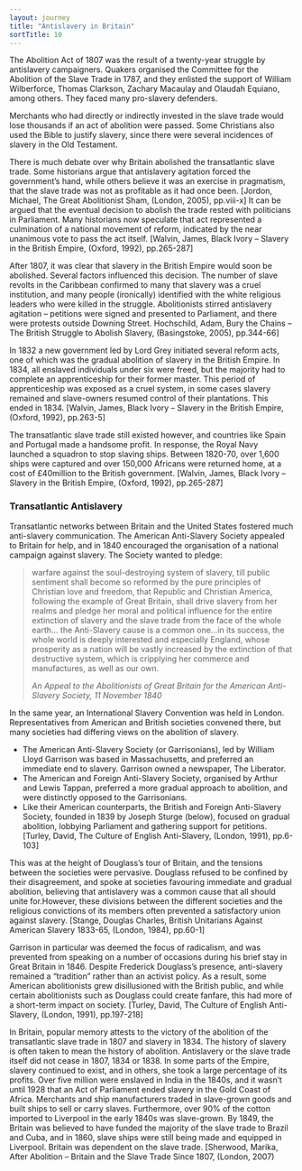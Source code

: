 ```yaml
---
layout: journey
title: "Antislavery in Britain"
sortTitle: 10
---
```


The Abolition Act of 1807 was the result of a twenty-year struggle by antislavery campaigners. Quakers organised the Committee for the Abolition of the Slave Trade in 1787, and they enlisted the support of William Wilberforce, Thomas Clarkson, Zachary Macaulay and Olaudah Equiano, among others. They faced many pro-slavery defenders. 

Merchants who had directly or indirectly invested in the slave trade would lose thousands if an act of abolition were passed. Some Christians also used the Bible to justify slavery, since there were several incidences of slavery in the Old Testament.

There is much debate over why Britain abolished the transatlantic slave trade. Some historians argue that antislavery agitation forced the government’s hand, while others believe it was an exercise in pragmatism, that the slave trade was not as profitable as it had once been. [Jordon, Michael, The Great Abolitionist Sham, (London, 2005), pp.viii-x] It can be argued that the eventual decision to abolish the trade rested with politicians in Parliament. Many historians now speculate that act represented a culmination of a national movement of reform, indicated by the near unanimous vote to pass the act itself. [Walvin, James, Black Ivory – Slavery in the British Empire, (Oxford, 1992), pp.265-287] 

After 1807, it was clear that slavery in the British Empire would soon be abolished. Several factors influenced this decision. The number of slave revolts in the Caribbean confirmed to many that slavery was a cruel institution, and many people (ironically) identified with the white religious leaders who were killed in the struggle. Abolitionists stirred antislavery agitation – petitions were signed and presented to Parliament, and there were protests outside Downing Street. Hochschild, Adam, Bury the Chains – The British Struggle to Abolish Slavery, (Basingstoke, 2005), pp.344-66]

In 1832 a new government led by Lord Grey initiated several reform acts, one of which was the gradual abolition of slavery in the British Empire. In 1834, all enslaved individuals under six were freed, but the majority had to complete an apprenticeship for their former master. This period of apprenticeship was exposed as a cruel system, in some cases slavery remained and slave-owners resumed control of their plantations. This ended in 1834. [Walvin, James, Black Ivory – Slavery in the British Empire, (Oxford, 1992), pp.263-5]

The transatlantic slave trade still existed however, and countries like Spain and Portugal made a handsome profit. In response, the Royal Navy launched a squadron to stop slaving ships. Between 1820-70, over 1,600 ships were captured and over 150,000 Africans were returned home, at a cost of £40million to the British government. [Walvin, James, Black Ivory – Slavery in the British Empire, (Oxford, 1992), pp.265-287]


### Transatlantic Antislavery

Transatlantic networks between Britain and the United States fostered much anti-slavery communication. The American Anti-Slavery Society appealed to Britain for help, and in 1840 encouraged the organisation of a national campaign against slavery. The Society wanted to pledge:

> warfare against the soul-destroying system of slavery, till public sentiment shall become so reformed by the pure principles of Christian love and freedom, that Republic and Christian America, following the example of Great Britain, shall drive slavery from her realms and pledge her moral and political influence for the entire extinction of slavery and the slave trade from the face of the whole earth… the Anti-Slavery cause is a common one…in its success, the whole world is deeply interested and especially England, whose prosperity as a nation will be vastly increased by the extinction of that destructive system, which is cripplying her commerce and manufactures, as well as our own.
> <footer><cite>An Appeal to the Abolitionists of Great Britain for the American Anti-Slavery Society, 11 November 1840</cite></footer>

In the same year, an International Slavery Convention was held in London. Representatives from American and British societies convened there, but many societies had differing views on the abolition of slavery.

* The American Anti-Slavery Society (or Garrisonians), led by William Lloyd Garrison was based in Massachusetts, and preferred an immediate end to slavery. Garrison owned a newspaper, The Liberator.
* The American and Foreign Anti-Slavery Society, organised by Arthur and Lewis Tappan, preferred a more gradual approach to abolition, and were distinctly opposed to the Garrisonians.
* Like their American counterparts, the British and Foreign Anti-Slavery Society, founded in 1839 by Joseph Sturge (below), focused on gradual abolition, lobbying Parliament and gathering support for petitions. [Turley, David, The Culture of English Anti-Slavery, (London, 1991), pp.6-103]

This was at the height of Douglass’s tour of Britain, and the tensions between the societies were pervasive. Douglass refused to be confined by their disagreement, and spoke at societies favouring immediate and gradual abolition, believing that antislavery was a common cause that all should unite for.However, these divisions between the different societies and the religious convictions of its members often prevented a satisfactory union against slavery. [Stange, Douglas Charles, British Unitarians Against American Slavery 1833-65, (London, 1984), pp.60-1] 

Garrison in particular was deemed the focus of radicalism, and was prevented from speaking on a number of occasions during his brief stay in Great Britain in 1846. Despite Frederick Douglass’s presence, anti-slavery remained a “tradition” rather than an activist policy. As a result, some American abolitionists grew disillusioned with the British public, and while certain abolitionists such as Douglass could create fanfare, this had more of a short-term impact on society. [Turley, David, The Culture of English Anti-Slavery, (London, 1991), pp.197-218]

In Britain, popular memory attests to the victory of the abolition of the transatlantic slave trade in 1807 and slavery in 1834. The history of slavery is often taken to mean the history of abolition. Antislavery or the slave trade itself did not cease in 1807, 1834 or 1838. In some parts of the Empire, slavery continued to exist, and in others, she took a large percentage of its profits. Over five million were enslaved in India in the 1840s, and it wasn’t until 1928 that an Act of Parliament ended slavery in the Gold Coast of Africa. Merchants and ship manufacturers traded in slave-grown goods and built ships to sell or carry slaves. Furthermore, over 90% of the cotton imported to Liverpool in the early 1840s was slave-grown. By 1849, the Britain was believed to have funded the majority of the slave trade to Brazil and Cuba, and in 1860, slave ships were still being made and equipped in Liverpool. Britain was dependent on the slave trade. [Sherwood, Marika, After Abolition – Britain and the Slave Trade Since 1807, (London, 2007)

